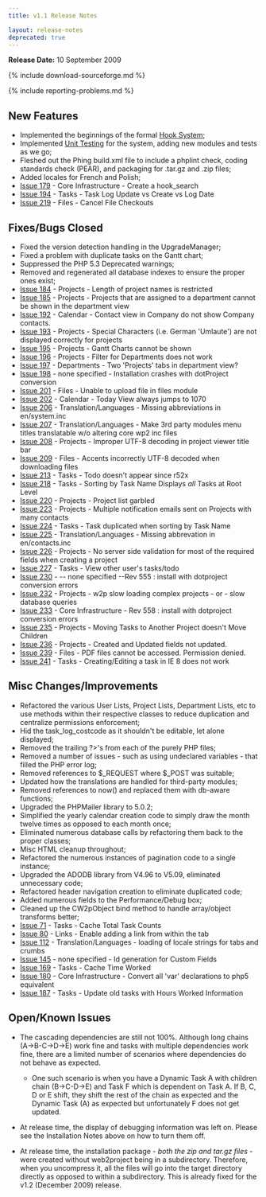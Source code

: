 ```yaml
---
title: v1.1 Release Notes

layout: release-notes
deprecated: true
---
```


**Release Date:** 10 September 2009

{% include download-sourceforge.md %}

{% include reporting-problems.md %}

## New Features

* Implemented the beginnings of the formal [Hook System](/docs/module-building-guide.html#hooks);
* Implemented [Unit Testing](http://en.wikipedia.org/wiki/Unit_testing) for the system, adding new modules and tests as we go;
* Fleshed out the Phing build.xml file to include a phplint check, coding standards check (PEAR), and packaging for .tar.gz and .zip files;
* Added locales for French and Polish;
* [Issue 179](http://bugs.web2project.net/view.php?id=179) - Core Infrastructure - Create a hook_search
* [Issue 194](http://bugs.web2project.net/view.php?id=194) - Tasks - Task Log Update vs Create vs Log Date
* [Issue 219](http://bugs.web2project.net/view.php?id=219) - Files - Cancel File Checkouts

## Fixes/Bugs Closed

* Fixed the version detection handling in the UpgradeManager;
* Fixed a problem with duplicate tasks on the Gantt chart;
* Suppressed the PHP 5.3 Deprecated warnings;
* Removed and regenerated all database indexes to ensure the proper ones exist;
* [Issue 184](http://bugs.web2project.net/view.php?id=184) - Projects - Length of project names is restricted
* [Issue 185](http://bugs.web2project.net/view.php?id=185) - Projects - Projects that are assigned to a department cannot be shown in the department view
* [Issue 192](http://bugs.web2project.net/view.php?id=192) - Calendar - Contact view in Company do not show Company contacts.
* [Issue 193](http://bugs.web2project.net/view.php?id=193) - Projects - Special Characters (i.e. German 'Umlaute') are not displayed correctly for projects
* [Issue 195](http://bugs.web2project.net/view.php?id=195) - Projects - Gantt Charts cannot be shown
* [Issue 196](http://bugs.web2project.net/view.php?id=196) - Projects - Filter for Departments does not work
* [Issue 197](http://bugs.web2project.net/view.php?id=197) - Departments - Two 'Projects' tabs in department view?
* [Issue 198](http://bugs.web2project.net/view.php?id=198) - none specified - Installation crashes with dotProject conversion
* [Issue 201](http://bugs.web2project.net/view.php?id=201) - Files - Unable to upload file in files module
* [Issue 202](http://bugs.web2project.net/view.php?id=202) - Calendar - Today View always jumps to 1070
* [Issue 206](http://bugs.web2project.net/view.php?id=206) - Translation/Languages - Missing abbreviations in en/system.inc
* [Issue 207](http://bugs.web2project.net/view.php?id=207) - Translation/Languages - Make 3rd party modules menu titles translatable w/o altering core wp2 inc files
* [Issue 208](http://bugs.web2project.net/view.php?id=208) - Projects - Improper UTF-8 decoding in project viewer title bar
* [Issue 209](http://bugs.web2project.net/view.php?id=209) - Files - Accents incorrectly UTF-8 decoded when downloading files
* [Issue 213](http://bugs.web2project.net/view.php?id=213) - Tasks - Todo doesn't appear since r52x
* [Issue 218](http://bugs.web2project.net/view.php?id=218) - Tasks - Sorting by Task Name Displays *all* Tasks at Root Level
* [Issue 220](http://bugs.web2project.net/view.php?id=220) - Projects - Project list garbled
* [Issue 223](http://bugs.web2project.net/view.php?id=223) - Projects - Multiple notification emails sent on Projects with many contacts
* [Issue 224](http://bugs.web2project.net/view.php?id=224) - Tasks - Task duplicated when sorting by Task Name
* [Issue 225](http://bugs.web2project.net/view.php?id=225) - Translation/Languages - Missing abbrevation in en/contacts.inc
* [Issue 226](http://bugs.web2project.net/view.php?id=226) - Projects - No server side validation for most of the required fields when creating a project
* [Issue 227](http://bugs.web2project.net/view.php?id=227) - Tasks - View other user's tasks/todo
* [Issue 230](http://bugs.web2project.net/view.php?id=230) - -- none specified --Rev 555 : install with dotproject conversion errors
* [Issue 232](http://bugs.web2project.net/view.php?id=232) - Projects - w2p slow loading complex projects - or - slow database queries
* [Issue 233](http://bugs.web2project.net/view.php?id=233) - Core Infrastructure - Rev 558 : install with dotproject conversion errors
* [Issue 235](http://bugs.web2project.net/view.php?id=235) - Projects - Moving Tasks to Another Project doesn't Move Children
* [Issue 236](http://bugs.web2project.net/view.php?id=236) - Projects - Created and Updated fields not updated.
* [Issue 239](http://bugs.web2project.net/view.php?id=239) - Files - PDF files cannot be accessed. Permission denied.
* [Issue 241](http://bugs.web2project.net/view.php?id=241) - Tasks - Creating/Editing a task in IE 8 does not work

## Misc Changes/Improvements

* Refactored the various User Lists, Project Lists, Department Lists, etc to use methods within their respective classes to reduce duplication and centralize permissions enforcement;
* Hid the task_log_costcode as it shouldn't be editable, let alone displayed;
* Removed the trailing ?>'s from each of the purely PHP files;
* Removed a number of issues - such as using undeclared variables - that filled the PHP error log;
* Removed references to $_REQUEST where $_POST was suitable;
* Updated how the translations are handled for third-party modules;
* Removed references to now() and replaced them with db-aware functions;
* Upgraded the PHPMailer library to 5.0.2;
* Simplified the yearly calendar creation code to simply draw the month twelve times as opposed to each month once;
* Eliminated numerous database calls by refactoring them back to the proper classes;
* Misc HTML cleanup throughout;
* Refactored the numerous instances of pagination code to a single instance;
* Upgraded the ADODB library from V4.96 to V5.09, eliminated unnecessary code;
* Refactored header navigation creation to eliminate duplicated code;
* Added numerous fields to the Performance/Debug box;
* Cleaned up the CW2pObject bind method to handle array/object transforms better;
* [Issue 71](http://bugs.web2project.net/view.php?id=71) - Tasks - Cache Total Task Counts
* [Issue 80](http://bugs.web2project.net/view.php?id=80) - Links - Enable adding a link from within the tab
* [Issue 112](http://bugs.web2project.net/view.php?id=112) - Translation/Languages - loading of locale strings for tabs and crumbs
* [Issue 145](http://bugs.web2project.net/view.php?id=145) - none specified - Id generation for Custom Fields
* [Issue 169](http://bugs.web2project.net/view.php?id=169) - Tasks - Cache Time Worked
* [Issue 180](http://bugs.web2project.net/view.php?id=180) - Core Infrastructure - Convert all 'var' declarations to php5 equivalent
* [Issue 187](http://bugs.web2project.net/view.php?id=187) - Tasks - Update old tasks with Hours Worked Information

## Open/Known Issues

* The cascading dependencies are still not 100%.  Although long chains (A->B-C->D->E) work fine and tasks with multiple dependencies work fine, there are a limited number of scenarios where dependencies do not behave as expected.
  * One such scenario is when you have a Dynamic Task A with children chain (B->C-D->E) and Task F which is dependent on Task A.  If B, C, D or E shift, they shift the rest of the chain as expected and the Dynamic Task (A) as expected but unfortunately F does not get updated.

* At release time, the display of debugging information was left on.  Please see the Installation Notes above on how to turn them off.

* At release time, the installation package - *both the zip and tar.gz files* - were created without web2project being in a subdirectory.  Therefore, when you uncompress it, all the files will go into the target directory directly as opposed to within a subdirectory.  This is already fixed for the v1.2 (December 2009) release.